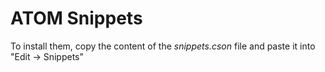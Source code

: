 # ATOM Snippets
To install them, copy the content of the *snippets.cson* file and paste it into "Edit -> Snippets"  


